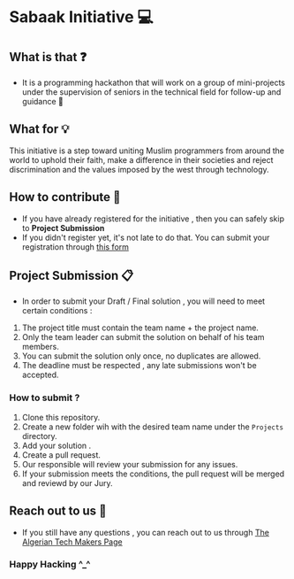 # Sabaak Initiative 💻

## What is that ❓
- It is a programming hackathon that will work on a group of mini-projects under the supervision of seniors in the technical field for follow-up and guidance 💪

## What for 💡
This initiative is a step toward uniting Muslim programmers from around the world to uphold their faith, make a difference in their societies and reject discrimination and the values imposed by the west through technology.

## How to contribute 🤝
- If you have already registered for the initiative , then you can safely skip to **Project Submission**
- If you didn't register yet, it's not late to do that. You can submit your registration through [this form](forms.google.com)

## Project Submission 📋
- In order to submit your Draft / Final solution , you will need to meet certain conditions :
1. The project title must contain the team name + the project name.
2. Only the team leader can submit the solution on behalf of his team members.
3. You can submit the solution only once, no duplicates are allowed.
4. The deadline must be respected , any late submissions won't be accepted.

### How to submit ?
1. Clone this repository.
2. Create a new folder wih with the desired team name under the `Projects` directory.
3. Add your solution .
4. Create a pull request.
5. Our responsible will review your submission for any issues.
6. If your submission meets the conditions, the pull request will be merged and reviewd by our Jury.

## Reach out to us 📝
- If you still have any questions , you can reach out to us through [The Algerian Tech Makers Page](https://www.facebook.com/Algeriantechmakersdz2021)

### Happy Hacking ^_^
